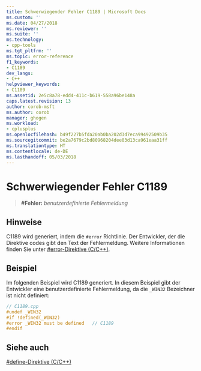 ```yaml
---
title: Schwerwiegender Fehler C1189 | Microsoft Docs
ms.custom: ''
ms.date: 04/27/2018
ms.reviewer: ''
ms.suite: ''
ms.technology:
- cpp-tools
ms.tgt_pltfrm: ''
ms.topic: error-reference
f1_keywords:
- C1189
dev_langs:
- C++
helpviewer_keywords:
- C1189
ms.assetid: 2e5c8a78-edd4-411c-b619-558a96be148a
caps.latest.revision: 13
author: corob-msft
ms.author: corob
manager: ghogen
ms.workload:
- cplusplus
ms.openlocfilehash: b49f227b5fda20ab0ba202d3d7eca99492509b35
ms.sourcegitcommit: be2a7679c2bd80968204dee03d13ca961eaa31ff
ms.translationtype: HT
ms.contentlocale: de-DE
ms.lasthandoff: 05/03/2018
---
```

# <a name="fatal-error-c1189"></a>Schwerwiegender Fehler C1189

> **\#Fehler:** *benutzerdefinierte Fehlermeldung*

## <a name="remarks"></a>Hinweise

C1189 wird generiert, indem die `#error` Richtlinie. Der Entwickler, der die Direktive codes gibt den Text der Fehlermeldung. Weitere Informationen finden Sie unter [#error-Direktive (C/C++)](../../preprocessor/hash-error-directive-c-cpp.md).

## <a name="example"></a>Beispiel

Im folgenden Beispiel wird C1189 generiert. In diesem Beispiel gibt der Entwickler eine benutzerdefinierte Fehlermeldung, da die `_WIN32` Bezeichner ist nicht definiert:

```cpp
// C1189.cpp
#undef _WIN32
#if !defined(_WIN32)
#error _WIN32 must be defined   // C1189
#endif
```

## <a name="see-also"></a>Siehe auch

[#define-Direktive (C/C++)](../../preprocessor/hash-define-directive-c-cpp.md)
